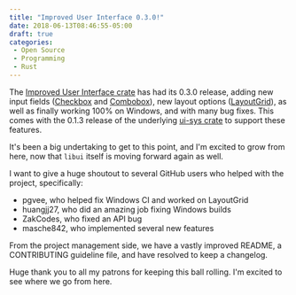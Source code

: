 ```yaml
---
title: "Improved User Interface 0.3.0!"
date: 2018-06-13T08:46:55-05:00
draft: true
categories:
 - Open Source
 - Programming
 - Rust
---
```


The [Improved User Interface crate](https://crates.rs/crates/iui) has had its 0.3.0 release, adding new input fields ([Checkbox](https://docs.rs/iui/0.3.0/iui/controls/struct.Checkbox.html) and [Combobox](https://docs.rs/iui/0.3.0/iui/controls/struct.Combobox.html)), new layout options ([LayoutGrid](https://docs.rs/iui/0.3.0/iui/controls/struct.LayoutGrid.html)), as well as finally working 100% on Windows, and with many bug fixes.
This comes with the 0.1.3 release of the underlying [ui-sys crate](https://crates.rs/crates/ui-sys) to support these features.

It's been a big undertaking to get to this point, and I'm excited to grow from here, now that `libui` itself is moving forward again as well.

I want to give a huge shoutout to several GitHub users who helped with the project, specifically:

* pgvee, who helped fix Windows CI and worked on LayoutGrid
* huangjj27, who did an amazing job fixing Windows builds
* ZakCodes, who fixed an API bug
* masche842, who implemented several new features

From the project management side, we have a vastly improved README, a CONTRIBUTING guideline file, and have resolved to keep a changelog.

Huge thank you to all my patrons for keeping this ball rolling. I'm excited to see where we go from here.
